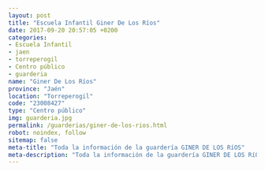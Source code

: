 ```yaml
---
layout: post
title: "Escuela Infantil Giner De Los Ríos"
date: 2017-09-20 20:57:05 +0200
categories:
- Escuela Infantil
- jaen
- torreperogil
- Centro público
- guarderia
name: "Giner De Los Ríos"
province: "Jaén"
location: "Torreperogil"
code: "23008427"
type: "Centro público"
img: guarderia.jpg
permalink: /guarderias/giner-de-los-rios.html
robot: noindex, follow
sitemap: false
meta-title: "Toda la información de la guardería GINER DE LOS RíOS"
meta-description: "Toda la información de la guardería GINER DE LOS RíOS"
---
```

